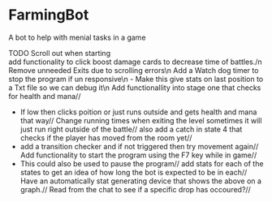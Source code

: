 # FarmingBot
A bot to help with menial tasks in a game


TODO
Scroll out when starting <br />
add functionality to click boost damage cards to decrease time of battles./n
Remove unneeded Exits due to scrolling errors\n
Add a Watch dog timer to stop the program if un responsive\n
    - Make this give stats on last position to a Txt file so we can debug it\n
Add functionallity into stage one that checks for health and mana//
   - If low then clicks poition or just runs outside and gets health and mana that way//
Change running times when exiting the level sometimes it will just run right outside of the battle//
also add a catch in state 4 that checks if the player has moved from the room yet//
   - add a transition checker and if not triggered then try movement again//
Add functionality to start the program using the F7 key while in game//
   - This could also be used to pause the program//
add stats for each of the states to get an idea of how long the bot is expected to be in each//
Have an automatically stat generating device that shows the above on a graph.//
Read from the chat to see if a specific drop has occoured?//

